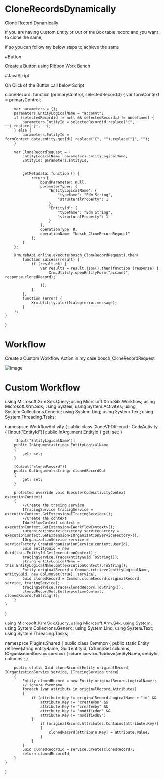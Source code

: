 # CloneRecordsDynamically
Clone Record Dynamically

If you are having Custom Entity or Out of the Box table record and you want to clone the same, 

if so you can follow my below steps to achieve the same

#Button :

Create a Button using Ribbon Work Bench

#JavaScript

On Click of the Button call below Script

cloneRecord: function (primaryControl, selectedRecordid) {
        var formContext = primaryControl;

        var parameters = {};
        parameters.EntityLogicalName = "account";
        if (selectedRecordid != null && selectedRecordid != undefined) {
            parameters.EntityId = selectedRecordid.replace("{", "").replace("}", "");
        } else {
            parameters.EntityId = formContext.data.entity.getId().replace("{", "").replace("}", "");
        }

        var CloneRecordRequest = {
            EntityLogicalName: parameters.EntityLogicalName,
            EntityId: parameters.EntityId,


            getMetadata: function () {
                return {
                    boundParameter: null,
                    parameterTypes: {
                        "EntityLogicalName": {
                            "typeName": "Edm.String",
                            "structuralProperty": 1
                        },
                        "EntityId": {
                            "typeName": "Edm.String",
                            "structuralProperty": 1
                        }
                    },
                    operationType: 0,
                    operationName: "bosch_CloneRecordRequest"
                };
            }
        };

        Xrm.WebApi.online.execute(bosch_CloneRecordRequest).then(
            function success(result) {
                if (result.ok) {
                    var results = result.json().then(function (response) {
                        Xrm.Utility.openEntityForm("account", response.clonedRecord);

                    });
                }
            },
            function (error) {
                Xrm.Utility.alertDialog(error.message);
            }
        );
    }
}


# Workflow

Create a Custom Workflow Action  in my case bosch_CloneRecordRequest

![image](https://github.com/user-attachments/assets/998c131b-b1fb-4415-8219-662a1c870e18)



# Custom Workflow


using Microsoft.Xrm.Sdk.Query;
using Microsoft.Xrm.Sdk.Workflow;
using Microsoft.Xrm.Sdk;
using System;
using System.Activities;
using System.Collections.Generic;
using System.Linq;
using System.Text;
using System.Threading.Tasks;

namespace WorkflowActivity
{
    public class CloneVPDRecord : CodeActivity
    {
        [Input("EntityId")]
        public InArgument<string> EntityId
        {
            get; set;
        }

        [Input("EntityLogicalName")]
        public InArgument<string> EntityLogicalName
        {
            get; set;
        }

        [Output("clonedRecord")]
        public OutArgument<string> clonedRecordOut
        {
            get; set;
        }

        protected override void Execute(CodeActivityContext executionContext)
        {
            //Create the tracing service
            ITracingService tracingService = executionContext.GetExtension<ITracingService>();
            //Create the context
            IWorkflowContext context = executionContext.GetExtension<IWorkflowContext>();
            IOrganizationServiceFactory serviceFactory = executionContext.GetExtension<IOrganizationServiceFactory>();
            IOrganizationService service = serviceFactory.CreateOrganizationService(context.UserId);
            Guid entityGuid = new Guid(this.EntityId.Get(executionContext));
            tracingService.Trace(entityGuid.ToString());
            string entityLogicalName = this.EntityLogicalName.Get(executionContext).ToString();
            Entity originalRecord = Common.retrieve(entityLogicalName, entityGuid, new ColumnSet(true), service);
            Guid clonedRecord = Common.cloneRecord(originalRecord, service, tracingService);
            tracingService.Trace(clonedRecord.ToString());
            clonedRecordOut.Set(executionContext, clonedRecord.ToString());
        }
    }
}

using Microsoft.Xrm.Sdk.Query;
using Microsoft.Xrm.Sdk;
using System;
using System.Collections.Generic;
using System.Linq;
using System.Text;
using System.Threading.Tasks;

namespace Plugins.Shared
{
    public class Common
    {
        public static Entity retrieve(string entityName, Guid entityId, ColumnSet columns, IOrganizationService service)
        {
            return service.Retrieve(entityName, entityId, columns);
        }

        public static Guid cloneRecord(Entity originalRecord, IOrganizationService service, ITracingService trace)
        {
            Entity clonedRecord = new Entity(originalRecord.LogicalName);
            // ignore formname
            foreach (var attribute in originalRecord.Attributes)
            {
                if (attribute.Key != originalRecord.LogicalName + "id" &&
                    attribute.Key != "createdon" &&
                    attribute.Key != "createdby" &&
                    attribute.Key != "modifiedon" &&
                    attribute.Key != "modifiedby")
                {
                    if (originalRecord.Attributes.Contains(attribute.Key))
                    {
                        clonedRecord[attribute.Key] = attribute.Value;
                    }
                }
            }
            Guid clonedRecordId = service.Create(clonedRecord);
            return clonedRecordId;
        }
    }
}

